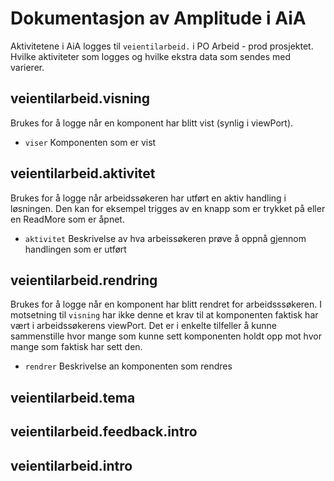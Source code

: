 # Dokumentasjon av Amplitude i AiA

Aktivitetene i AiA logges til `veientilarbeid.` i PO Arbeid - prod prosjektet.
Hvilke aktiviteter som logges og hvilke ekstra data som sendes med varierer.

## veientilarbeid.visning

Brukes for å logge når en komponent har blitt vist (synlig i viewPort).

-   `viser` Komponenten som er vist

## veientilarbeid.aktivitet

Brukes for å logge når arbeidssøkeren har utført en aktiv handling i løsningen.
Den kan for eksempel trigges av en knapp som er trykket på eller en ReadMore som er åpnet.

-   `aktivitet` Beskrivelse av hva arbeissøkeren prøve å oppnå gjennom handlingen som er utført

## veientilarbeid.rendring

Brukes for å logge når en komponent har blitt rendret for arbeidsssøkeren.
I motsetning til `visning` har ikke denne et krav til at komponenten faktisk har vært i arbeidssøkerens viewPort.
Det er i enkelte tilfeller å kunne sammenstille hvor mange som kunne sett komponenten holdt opp mot hvor mange som faktisk har sett den.

-   `rendrer` Beskrivelse an komponenten som rendres

## veientilarbeid.tema

## veientilarbeid.feedback.intro

## veientilarbeid.intro

